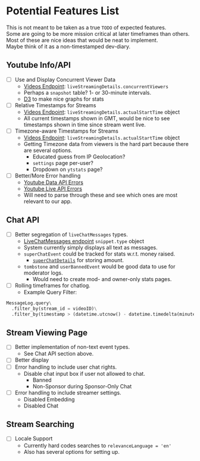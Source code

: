 # Potential Features List

This is not meant to be taken as a true `TODO` of expected features.  
Some are going to be more mission critical at later timeframes than others.  
Most of these are nice ideas that would be neat to implement.  
Maybe think of it as a non-timestamped dev-diary.  

## Youtube Info/API
- [ ] Use and Display Concurrent Viewer Data
  * [Videos Endpoint](https://developers.google.com/youtube/v3/docs/videos#liveStreamingDetails): `liveStreamingDetails.concurrentViewers`
  * Perhaps a `snapshot` table? 1- or 30-minute intervals.
  * [D3](https://d3js.org/) to make nice graphs for stats
- [ ] Relative Timestamps for Streams 
  * [Videos Endpoint](https://developers.google.com/youtube/v3/docs/videos#liveStreamingDetails): `liveStreamingDetails.actualStartTime` object
  * All current timestamps shown in GMT, would be nice to see timestamps shown in time since stream went live.
- [ ] Timezone-aware Timestamps for Streams 
  * [Videos Endpoint](https://developers.google.com/youtube/v3/docs/videos#liveStreamingDetails): `liveStreamingDetails.actualStartTime` object
  * Getting Timezone data from viewers is the hard part because there are several options.
    * Educated guess from IP Geolocation?
    * `settings` page per-user?
    * Dropdown on `ytstats` page? 
- [ ] Better/More Error handling
  * [Youtube Data API Errors](https://developers.google.com/youtube/v3/docs/errors)
  * [Youtube Live API Errors](https://developers.google.com/youtube/v3/live/docs/errors)
  * Will need to parse through these and see which ones are most relevant to our app.

## Chat API
- [ ] Better segregation of `liveChatMessages` types.
  * [LiveChatMessages endpoint](https://developers.google.com/youtube/v3/live/docs/liveChatMessages#snippet.type) `snippet.type` object
  * System currently simply displays all text as messages.
  * `superChatEvent` could be tracked for stats w.r.t. money raised.
    * [`superChatDetails`](https://developers.google.com/youtube/v3/live/docs/liveChatMessages#snippet.superChatDetails) for storing amount.
  * `tombstone` and `userBannedEvent`  would be good data to use for moderator logs.
    * Would need to create mod- and owner-only stats pages.
- [ ] Rolling timeframes for chatlog.
  * Example Query Filter:
    
```python
MessageLog.query\
  .filter_by(stream_id = videoID)\
  .filter_by(timestamp > (datetime.utcnow() - datetime.timedelta(minutes = 5))
```

## Stream Viewing Page
- [ ] Better implementation of non-text event types.
  * See Chat API section above.
- [ ] Better display 
- [ ] Error handling to include user chat rights.
  * Disable chat input box if user not allowed to chat.
    * Banned
    * Non-Sponsor during Sponsor-Only Chat
- [ ] Error handling to include streamer settings.
  * Disabled Embedding
  * Disabled Chat

## Stream Searching
- [ ] Locale Support
  * Currently hard codes searches to `relevanceLanguage = 'en'`
  * Also has several options for setting up.
